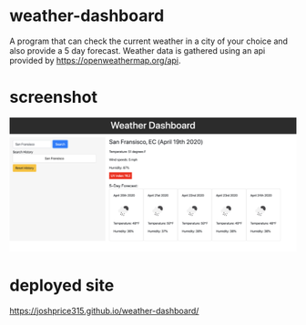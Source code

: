 # weather-dashboard

A program that can check the current weather in a city of your choice and also provide a 5 day forecast. Weather data is gathered using an api provided by https://openweathermap.org/api.

# screenshot

![screenshot of the site](./assets/images/screenshot.png)

# deployed site

https://joshprice315.github.io/weather-dashboard/
